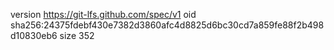 version https://git-lfs.github.com/spec/v1
oid sha256:24375fdebf430e7382d3860afc4d8825d6bc30cd7a859fe88f2b498d10830eb6
size 352
